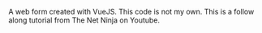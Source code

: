 A web form created with VueJS. 
This code is not my own. This is a follow along tutorial from The Net Ninja on Youtube.
